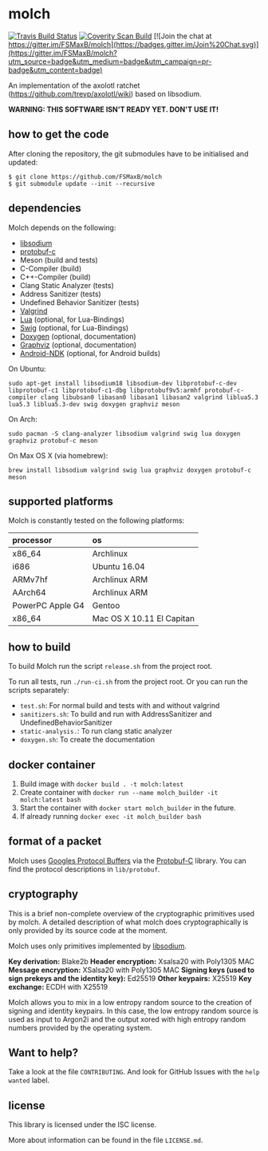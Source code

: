 molch
=====

[![Travis Build Status](https://travis-ci.org/1984not-GmbH/molch.svg?branch=master)](https://travis-ci.org/1984not-GmbH/molch)
[![Coverity Scan Build](https://scan.coverity.com/projects/6421/badge.svg)](https://scan.coverity.com/projects/6421)
[![Join the chat at https://gitter.im/FSMaxB/molch](https://badges.gitter.im/Join%20Chat.svg)](https://gitter.im/FSMaxB/molch?utm_source=badge&utm_medium=badge&utm_campaign=pr-badge&utm_content=badge)

An implementation of the axolotl ratchet (https://github.com/trevp/axolotl/wiki) based on libsodium.

**WARNING: THIS SOFTWARE ISN'T READY YET. DON'T USE IT!**

how to get the code
-------------------
After cloning the repository, the git submodules have to be initialised and updated:
```
$ git clone https://github.com/FSMaxB/molch
$ git submodule update --init --recursive
```

dependencies
--------------------
Molch depends on the following:
* [libsodium](https://github.com/jedisct1/libsodium)
* [protobuf-c](https://github.com/protobuf-c/protobuf-c)
* Meson (build and tests)
* C-Compiler (build)
* C++-Compiler (build)
* Clang Static Analyzer (tests)
* Address Sanitizer (tests)
* Undefined Behavior Sanitizer (tests)
* [Valgrind](http://valgrind.org/)
* [Lua](https://www.lua.org/) (optional, for Lua-Bindings)
* [Swig](http://swig.org/) (optional, for Lua-Bindings)
* [Doxygen](https://www.stack.nl/~dimitri/doxygen/) (optional, documentation)
* [Graphviz](http://graphviz.org/) (optional, documentation)
* [Android-NDK](https://developer.android.com/ndk/index.html) (optional, for Android builds)

On Ubuntu:
```
sudo apt-get install libsodium18 libsodium-dev libprotobuf-c-dev libprotobuf-c1 libprotobuf-c1-dbg libprotobuf9v5:armhf protobuf-c-compiler clang libubsan0 libasan0 libasan1 libasan2 valgrind liblua5.3 lua5.3 liblua5.3-dev swig doxygen graphviz meson
```

On Arch:
```
sudo pacman -S clang-analyzer libsodium valgrind swig lua doxygen graphviz protobuf-c meson
```

On Max OS X (via homebrew):
```
brew install libsodium valgrind swig lua graphviz doxygen protobuf-c meson
```

supported platforms
-------------------
Molch is constantly tested on the following platforms:

| processor        | os                          |
|:-----------------|:----------------------------|
| x86_64           | Archlinux                   |
| i686             | Ubuntu 16.04                |
| ARMv7hf          | Archlinux ARM               |
| AArch64          | Archlinux ARM               |
| PowerPC Apple G4 | Gentoo                      |
| x86_64           | Mac OS X 10.11 El Capitan   |

how to build
------------

To build Molch run the script `release.sh` from the project root.

To run all tests, run `./run-ci.sh` from the project root.
Or you can run the scripts separately:
* `test.sh`: For normal build and tests with and without valgrind
* `sanitizers.sh`: To build and run with AddressSanitizer and UndefinedBehaviorSanitizer
* `static-analysis.`: To run clang static analyzer
* `doxygen.sh`: To create the documentation

docker container
----------------
1. Build image with `docker build . -t molch:latest`
2. Create container with `docker run --name molch_builder -it molch:latest bash`
3. Start the container with `docker start molch_builder` in the future.
4. If already running `docker exec -it molch_builder bash`

format of a packet
----------------
Molch uses [Googles Protocol Buffers](https://developers.google.com/protocol-buffers/) via the [Protobuf-C](https://github.com/protobuf-c/protobuf-c) library. You can find the protocol descriptions in `lib/protobuf`.

cryptography
------------
This is a brief non-complete overview of the cryptographic primitives used by molch. A detailed description of what molch does cryptographically is only provided by its source code at the moment.

Molch uses only primitives implemented by [libsodium](https://github.com/jedisct1/libsodium).

**Key derivation:** Blake2b
**Header encryption:** Xsalsa20 with Poly1305 MAC
**Message encryption:** XSalsa20 with Poly1305 MAC
**Signing keys (used to sign prekeys and the identity key):** Ed25519
**Other keypairs:** X25519
**Key exchange:** ECDH with X25519

Molch allows you to mix in a low entropy random source to the creation of signing and identity keypairs. In this case, the low entropy random source is used as input to Argon2i and the output xored with high entropy random numbers provided by the operating system.

Want to help?
-------------------
Take a look at the file `CONTRIBUTING`. And look for GitHub Issues with the `help wanted` label.

license
-------

This library is licensed under the ISC license.

More about information can be found in the file `LICENSE.md`.
